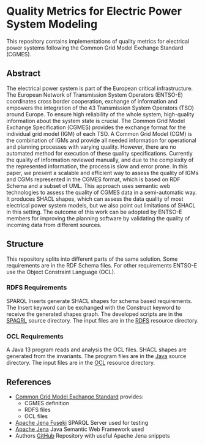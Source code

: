 # Quality Metrics for Electric Power System Modeling
This repository contains implementations of quality metrics for electrical power systems following the Common Grid Model Exchange Standard (CGMES).

## Abstract
The electrical power system is part of the European critical infrastructure.
The European Network of Transmission System Operators (ENTSO-E) coordinates cross border cooperation, exchange of information and empowers the integration of the 43 Transmission System Operators (TSO) around Europe. To ensure high reliability of the whole system, high-quality information about the system state is crucial.
The Common Grid Model Exchange Specification (CGMES) provides the exchange format for the individual grid model (IGM) of each TSO.
A Common Grid Model (CGM) is the combination of IGMs and provide all needed information for operational and planning processes with varying quality. However, there are no automated method for execution of these quality specifications. Currently the quality of information reviewed manually, and due to the complexity of the represented information, the process is slow and error prone.   In this paper, we present a scalable and efficient way to assess the quality of IGMs and CGMs represented in the CGMES format, which is based on RDF Schema and a subset of UML.
This approach uses semantic web technologies to assess the quality of CGMES data in a semi-automatic way.
It produces SHACL shapes, which can assess the data quality of most electrical power system models, but we also point out limitations of SHACL in this setting. The outcome of this work can be adopted by ENTSO-E members for improving the planning software by validating the quality of incoming data from different sources. 

## Structure
This repository splits into different parts of the same solution.
Some requirements are in the RDF Schema files.
For other requirements ENTSO-E use the Object Constraint Language (OCL).

### RDFS Requirements
SPARQL Inserts generate SHACL shapes for schema based requirements.
The Insert keyword can be exchanged with the Construct keyword to receive the generated shapes graph.
The developed scripts are in the [SPAQRL](src/main/sparql) source directory.
The input files are in the [RDFS](src/main/resources/rdfs) resource directory.

### OCL Requirements
A Java 13 program reads and analysis the OCL files.
SHACL shapes are generated from the invariants.
The program files are in the [Java](src/main/java) source directory.
The input files are in the [OCL](src/main/resources/ocl) resource directory.

## References
* [Common Grid Model Exchange Standard](https://www.entsoe.eu/digital/cim/cim-for-grid-models-exchange/) provides:
  * CGMES definition
  * RDFS files
  * OCL files
* [Apache Jena Fuseki](https://jena.apache.org/documentation/fuseki2/) SPARQL Server used for testing
* [Apache Jena](https://jena.apache.org/) Java Semantic Web Framework used
* Authors [GitHub](https://github.com/MBoegers/jena-examples) Repository with useful Apache Jena snippets
